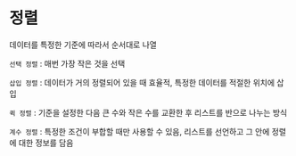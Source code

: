 # 정렬

데이터를 특정한 기준에 따라서 순서대로 나열

`선택 정렬` : 매번 가장 작은 것을 선택

`삽입 정렬` : 데이터가 거의 정렬되어 있을 때 효율적, 특정한 데이터를 적절한 위치에 삽입

`퀵 정렬` : 기준을 설정한 다음 큰 수와 작은 수를 교환한 후 리스트를 반으로 나누는 방식

`계수 정렬` : 특정한 조건이 부합할 때만 사용할 수 있음, 리스트를 선언하고 그 안에 정렬에 대한 정보를 담음